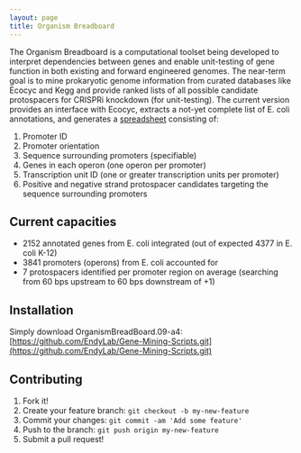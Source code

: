 ```yaml
---
layout: page
title: Organism Breadboard
---
```


The Organism Breadboard is a computational toolset being developed to interpret dependencies between genes and enable unit-testing of gene function in both existing and forward engineered genomes. The near-term goal is to mine prokaryotic genome information from curated databases like Ecocyc and Kegg and provide ranked lists of all possible candidate protospacers for CRISPRi knockdown (for unit-testing). The current version provides an interface with Ecocyc, extracts a not-yet complete list of E. coli annotations, and generates a [spreadsheet](https://github.com/EndyLab/Gene-Mining-Scripts/blob/master/CRISPRiTargets.csv) consisting of:

1. Promoter ID
2. Promoter orientation
3. Sequence surrounding promoters (specifiable)
4. Genes in each operon (one operon per promoter)
5. Transcription unit ID (one or greater transcription units per promoter)
6. Positive and negative strand protospacer candidates targeting the sequence surrounding promoters

## Current capacities
* 2152 annotated genes from E. coli integrated (out of expected 4377 in E. coli K-12)
* 3841 promoters (operons) from E. coli accounted for
* 7 protospacers identified per promoter region on average (searching from 60 bps upstream to 60 bps downstream of +1)

## Installation
Simply download OrganismBreadBoard.09-a4:
[https://github.com/EndyLab/Gene-Mining-Scripts.git](https://github.com/EndyLab/Gene-Mining-Scripts.git)

## Contributing

1. Fork it!
2. Create your feature branch: `git checkout -b my-new-feature`
3. Commit your changes: `git commit -am 'Add some feature'`
4. Push to the branch: `git push origin my-new-feature`
5. Submit a pull request!
